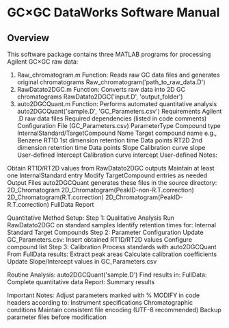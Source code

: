 # GC×GC DataWorks Software Manual

## Overview
This software package contains three MATLAB programs for processing Agilent GC×GC raw data:

1. Raw_chromatogram.m
Function: Reads raw GC data files and generates original chromatograms
Raw_chromatogram('path_to_raw_data.D')
2. RawDatato2DGC.m
Function: Converts raw data into 2D GC chromatograms
RawDatato2DGC('input.D', 'output_folder')
3. auto2DGCQuant.m
Function: Performs automated quantitative analysis
auto2DGCQuant('sample.D', 'GC_Parameters.csv')
Requirements
Agilent .D raw data files
Required dependencies (listed in code comments)
Configuration File (GC_Parameters.csv)
ParameterType	Compound type	InternalStandard/TargetCompound
Name	Target compound name	e.g., Benzene
RT1D	1st dimension retention time	Data points
RT2D	2nd dimension retention time	Data points
Slope	Calibration curve slope	User-defined
Intercept	Calibration curve intercept	User-defined
Notes:

Obtain RT1D/RT2D values from RawDatato2DGC outputs
Maintain at least one InternalStandard entry
Modify TargetCompound entries as needed
Output Files
auto2DGCQuant generates these files in the source directory:
2D_Chromatogram
2D_Chromatogram(PeakID-non-R.T.correction)
2D_Chromatogram(R.T.correction)
2D_Chromatogram(PeakID-R.T.correction)
FullData
Report

Quantitative Method Setup:
Step 1: Qualitative Analysis
Run RawDatato2DGC on standard samples
Identify retention times for:
Internal Standard
Target Compounds
Step 2: Parameter Configuration
Update GC_Parameters.csv:
Insert obtained RT1D/RT2D values
Configure compound list
Step 3: Calibration
Process standards with auto2DGCQuant
From FullData results:
Extract peak areas
Calculate calibration coefficients
Update Slope/Intercept values in GC_Parameters.csv

Routine Analysis:
auto2DGCQuant('sample.D')
Find results in:
FullData: Complete quantitative data
Report: Summary results

Important Notes:
Adjust parameters marked with % MODIFY in code headers according to:
Instrument specifications
Chromatographic conditions
Maintain consistent file encoding (UTF-8 recommended)
Backup parameter files before modification

